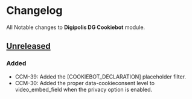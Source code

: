 # Changelog

All Notable changes to **Digipolis DG Cookiebot** module.

## [Unreleased]

### Added

* CCM-39: Added the [COOKIEBOT_DECLARATION] placeholder filter.
* CCM-30: Added the proper data-cookieconsent level to video_embed_field when
  the privacy option is enabled.

[8.x-1.0-alpha1]: https://github.com/digipolisgent/drupal_module_dg-cookiebot/releases/tag/8.x-1.0-alpha1
[Unreleased]: https://github.com/digipolisgent/drupal_module_dg-cookiebot/compare/8.x-1.x...8.x-1.x-dev
